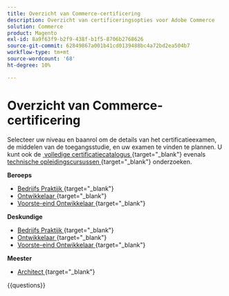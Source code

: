 ```yaml
---
title: Overzicht van Commerce-certificering
description: Overzicht van certificeringsopties voor Adobe Commerce
solution: Commerce
product: Magento
exl-id: 8a9f63f9-b2f9-438f-b1f5-8706b2768626
source-git-commit: 62849867a001b41cd0139488bc4a72bd2ea504b7
workflow-type: tm+mt
source-wordcount: '68'
ht-degree: 10%

---
```


# Overzicht van Commerce-certificering

Selecteer uw niveau en baanrol om de details van het certificatieexamen, de middelen van de toegangsstudie, en uw examen te vinden te plannen. U kunt ook de [&#x200B; volledige certificatiecatalogus &#x200B;](https://certification.adobe.com/certifications){target="_blank"} evenals [&#x200B; technische opleidingscursussen &#x200B;](https://certification.adobe.com/courses/?/courses){target="_blank"} onderzoeken.

**Beroeps**

* [&#x200B; Bedrijfs Praktijk &#x200B;](https://certification.adobe.com/certification/business-practitioner-professional){target="_blank"} <!--AD0-E712-->
* [&#x200B; Ontwikkelaar &#x200B;](https://certification.adobe.com/certification/adobe-commerce-developer-professional-v2){target="_blank"} <!--AD0-E724-->
* [&#x200B; Voorste-eind Ontwikkelaar &#x200B;](https://certification.adobe.com/certification/front-end-developer-professional){target="_blank"} <!--AD0-E721-->

**Deskundige**

* [&#x200B; Bedrijfs Praktijk &#x200B;](https://certification.adobe.com/certification/adobe-commerce-business-practitioner-expert){target="_blank"} <!--AD0-E708-->
* [&#x200B; Ontwikkelaar &#x200B;](https://certification.adobe.com/certification/adobe-commerce-developer-expert-v2){target="_blank"} <!--AD0-E716-->
* [&#x200B; Voorste-eind Ontwikkelaar &#x200B;](https://certification.adobe.com/certification/front-end-developer-expert-v2){target="_blank"} <!--AD0-E727-->

**Meester**

* [&#x200B; Architect &#x200B;](https://certification.adobe.com/certification/commerce-architect-master){target="_blank"} <!--AD0-E722-->

{{questions}}

